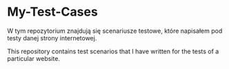 # My-Test-Cases

W tym repozytorium znajdują się scenariusze testowe, które napisałem pod testy danej strony internetowej.

This repository contains test scenarios that I have written for the tests of a particular website.
